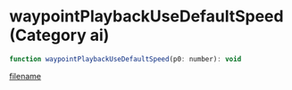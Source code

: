 # waypointPlaybackUseDefaultSpeed (Category ai)

```js
function waypointPlaybackUseDefaultSpeed(p0: number): void
```

[filename](waypointPlaybackUseDefaultSpeed_m.md ':include')